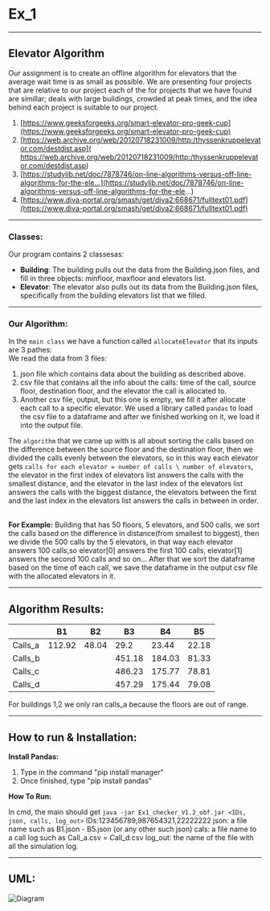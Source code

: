 # Ex_1
---
## Elevator Algorithm 
Our assignment is to create an offline algorithm for elevators that the average wait time is as small as possible.
We are presenting four projects that are relative to our project each of the for projects that we have found are simillar; deals with large buildings, crowded at peak times, and the idea behind each project is suitable to our project. 
1) [https://www.geeksforgeeks.org/smart-elevator-pro-geek-cup](https://www.geeksforgeeks.org/smart-elevator-pro-geek-cup)
2) [https://web.archive.org/web/20120718231009/http:/thyssenkruppelevator.com/destdist.asp]( https://web.archive.org/web/20120718231009/http:/thyssenkruppelevator.com/destdist.asp)
3) [https://studylib.net/doc/7878746/on-line-algorithms-versus-off-line-algorithms-for-the-ele...](https://studylib.net/doc/7878746/on-line-algorithms-versus-off-line-algorithms-for-the-ele...)
4) [https://www.diva-portal.org/smash/get/diva2:668671/fulltext01.pdf](https://www.diva-portal.org/smash/get/diva2:668671/fulltext01.pdf)
---
### Classes:
Our program contains 2 classesas:
- __Building__: The building pulls out the data from the Building.json files, and fill in three objects: minfloor, maxfloor and elevators list.
- __Elevator__: The elevator also pulls out its data from the Building.json files, specifically from the building elevators list that we filled.
---
### Our Algorithm:
In the `main class` we have a function called `allocateElevator` that its inputs are 3 pathes: <br>
We read the data from 3 files:
1) json file which contains data about the building as described above.
2) csv file that contains all the info about the calls: time of the call, source floor, destination floor, and the elevator the call is allocated to.
3) Another csv file, output, but this one is empty, we fill it after allocate each call to a specific elevator. 
We used a library called `pandas` to load the csv file to a dataframe and after we finished working on it, we load it into the output file.

The `algorithm` that we came up with is all about sorting the calls based on the difference between the source floor and the destination floor, then we divided the calls evenly between the elevators, so in this way each elevator gets `calls for each elevator = number of calls \ number of elevators`, the elevator in the first index of elevators list answers the calls with the smallest distance, and the elevator in the last index of the elevators list answers the calls with the biggest distance, the elevators between the first and the last index in the elevators list answers the calls in between in order.<br><br>

**For Example:** Building that has 50 floors, 5 elevators, and 500 calls, we sort the calls based on the difference in distance(from smallest to biggest), then we divide the 500 calls by the 5 elevators, in that way each elevator answers 100 calls,so elevator[0] answers the first 100 calls, elevator[1] answers the second 100 calls and so on...
After that we sort the dataframe based on the time of each call, we save the dataframe in the output csv file with the allocated elevators in it. <br>

---
## Algorithm Results:

|   	    | B1     |	B2	| B3   |	B4  |	B5   |
|---------|--------|------|------|------|------|
| Calls_a |	112.92 |48.04 | 29.2 |23.44 |22.18|
| Calls_b	|		     |      |451.18|184.03|81.33|
| Calls_c	|		     |      |486.23|175.77|78.81|
| Calls_d	|		     |      |457.29|175.44|79.08|

For buildings 1,2 we only ran calls_a because the floors are out of range.

---
## How to run & Installation:

__Install Pandas:__ 
1) Type in the command "pip install manager"
2) Once finished, type "pip install pandas"

__How To Run:__

In cmd, the main should get `java -jar Ex1_checker_V1.2_obf.jar <IDs, json, calls, log_out>`
IDs:123456789,987654321,22222222
json: a file name such as B1.json - B5.json (or any other such json)
cals: a file name to a call log such as Call_a.csv = Call_d.csv
log_out: the name of the file with all the simulation log.

---

## UML:
![Diagram](https://user-images.githubusercontent.com/75528759/142690291-5a947826-ae2a-432e-9944-bec900324452.png)

